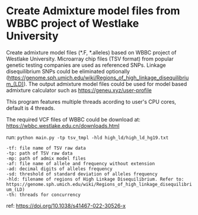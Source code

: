 # Create Admixture model files from WBBC project of Westlake University
Create admixture model files (*.F, *.alleles) based on WBBC project of Westlake University. Microarray chip files (TSV format) from popular genetic testing companies are used as referenced SNPs. Linkage disequilibrium SNPs could be eliminated optionally (https://genome.sph.umich.edu/wiki/Regions_of_high_linkage_disequilibrium_(LD)). The output admixture model files could be used for model based admixture calculator such as https://geneu.xyz/user-profile

This program features multiple threads acording to user's CPU cores, default is 4 threads.

The required VCF files of WBBC could be download at: https://wbbc.westlake.edu.cn/downloads.html

run: `python main.py -tp tsv_tmpl -hld high_ld/high_ld_hg19.txt`

`-tf: file name of TSV raw data`  
`-tp: path of TSV raw data`  
`-mp: path of admix model files`  
`-af: file name of allele and frequency without extension`  
`-ad: decimal digits of alleles frequency`  
`-sd: threshold of standard deviation of alleles frequency`  
`-hld: filename of regions of High Linkage Disequilibrium. Refer to: https://genome.sph.umich.edu/wiki/Regions_of_high_linkage_disequilibrium_(LD)`  
`-th: threads for concurrency`

ref: https://doi.org/10.1038/s41467-022-30526-x
